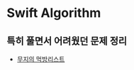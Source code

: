 # Swift Algorithm

## 특히 풀면서 어려웠던 문제 정리

- [무지의 먹방리스트](https://guttural-tumble-39b.notion.site/48d489f9747649608d501ad67f5665f3)
